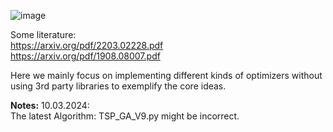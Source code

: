 ![image](https://github.com/Freya-Ebba-Christ/TSP_Algorithms/assets/57752514/c91f68cc-884d-4102-85a8-67851ff5dbee)


Some literature:
<br>
https://arxiv.org/pdf/2203.02228.pdf
<br>
https://arxiv.org/pdf/1908.08007.pdf

Here we mainly focus on implementing different kinds of optimizers without using 3rd party libraries to exemplify the core ideas.

<b>Notes:</b>
10.03.2024:
<br>
The latest Algorithm: TSP_GA_V9.py might be incorrect. 
